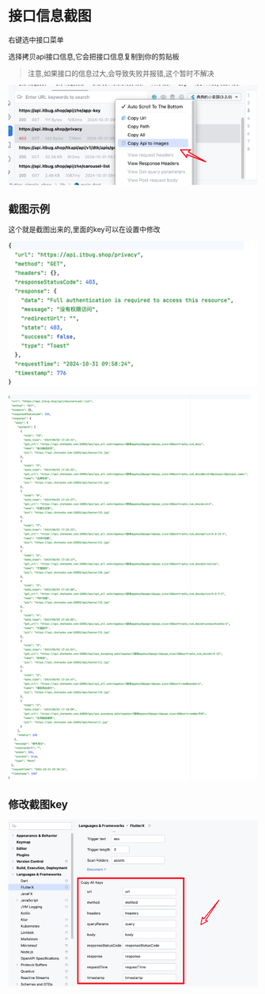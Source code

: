 # 接口信息截图

右键选中接口菜单

选择拷贝api接口信息,它会把接口信息复制到你的剪贴板

> 注意,如果接口的信息过大,会导致失败并报错,这个暂时不解决

![image_3.png](../../assets/images/image_3.png)


## 截图示例

这个就是截图出来的,里面的key可以在设置中修改

![image_4.png](../../assets/images/image_4.png)

![image_6.png](../../assets/images/image_6.png)


## 修改截图key

![image_7.png](../../assets/images/image_7.png)
